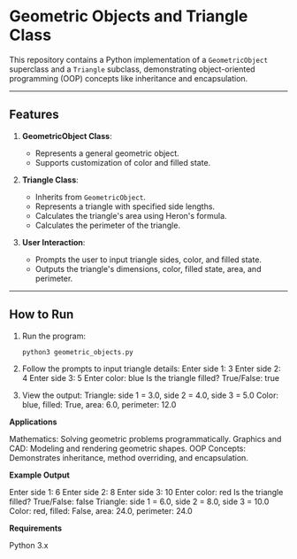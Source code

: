 # Geometric Objects and Triangle Class

This repository contains a Python implementation of a `GeometricObject` superclass and a `Triangle` subclass, 
demonstrating object-oriented programming (OOP) concepts like inheritance and encapsulation.

---

## Features

1. **GeometricObject Class**:
   - Represents a general geometric object.
   - Supports customization of color and filled state.

2. **Triangle Class**:
   - Inherits from `GeometricObject`.
   - Represents a triangle with specified side lengths.
   - Calculates the triangle's area using Heron's formula.
   - Calculates the perimeter of the triangle.

3. **User Interaction**:
   - Prompts the user to input triangle sides, color, and filled state.
   - Outputs the triangle's dimensions, color, filled state, area, and perimeter.

---

## How to Run
1. Run the program:
   ```bash
   python3 geometric_objects.py
   
2. Follow the prompts to input triangle details:
Enter side 1: 3
Enter side 2: 4
Enter side 3: 5
Enter color: blue
Is the triangle filled? True/False: true

3. View the output:
Triangle: side 1 = 3.0, side 2 = 4.0, side 3 = 5.0
Color: blue, filled: True, area: 6.0, perimeter: 12.0

**Applications**

Mathematics: Solving geometric problems programmatically.
Graphics and CAD: Modeling and rendering geometric shapes.
OOP Concepts: Demonstrates inheritance, method overriding, and encapsulation.

**Example Output**

Enter side 1: 6
Enter side 2: 8
Enter side 3: 10
Enter color: red
Is the triangle filled? True/False: false
Triangle: side 1 = 6.0, side 2 = 8.0, side 3 = 10.0
Color: red, filled: False, area: 24.0, perimeter: 24.0

**Requirements**

Python 3.x

